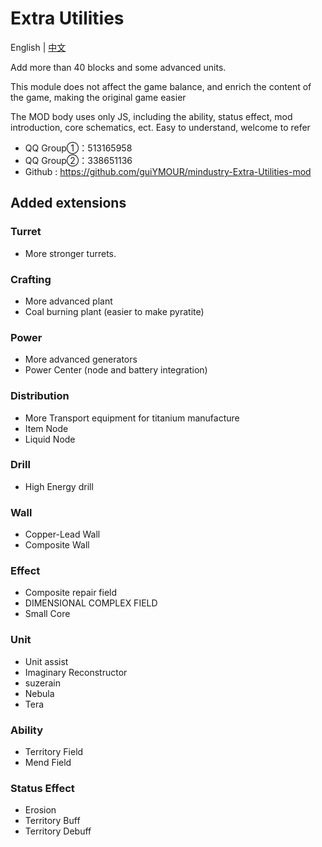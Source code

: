 # Extra Utilities

English | [中文](README_cn.md)

Add more than 40 blocks and some advanced units.

This module does not affect the game balance, and enrich the content of the game, making the original game easier

The MOD body uses only JS, including the ability, status effect, mod introduction, core schematics, ect. Easy to understand, welcome to refer


- QQ Group①：513165958
- QQ Group②：338651136
- Github : https://github.com/guiYMOUR/mindustry-Extra-Utilities-mod

## Added extensions

### Turret
- More stronger turrets.

### Crafting
- More advanced plant 
- Coal burning plant (easier to make pyratite)

### Power
- More advanced generators 
- Power Center (node and battery integration)

### Distribution
- More Transport equipment for titanium manufacture
- Item Node
- Liquid Node

### Drill
- High Energy drill

### Wall
- Copper-Lead Wall
- Composite Wall

### Effect
- Composite repair field
- DIMENSIONAL COMPLEX FIELD
- Small Core

### Unit
- Unit assist
- Imaginary Reconstructor
- suzerain
- Nebula
- Tera

### Ability
- Territory Field
- Mend Field

### Status Effect
- Erosion
- Territory Buff
- Territory Debuff
